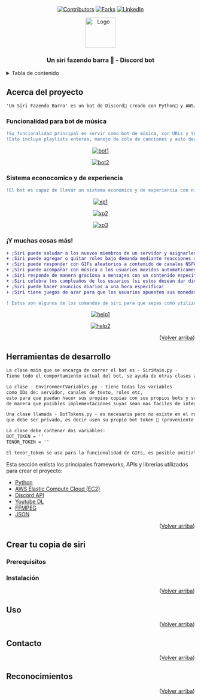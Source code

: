<div id="top"></div>

<div align="center">
 
 <!-- PROJECT SHIELDS -->
 [![Contributors][contributors-shield]][contributors-url]
 [![Forks][forks-shield]][forks-url]
 [![LinkedIn][linkedin-shield]][linkedin-url]
 
 <a href="https://github.com/KappaOhm/UN-SIRI-FAZENDO-PYTHON">
  <img src="https://images-wixmp-ed30a86b8c4ca887773594c2.wixmp.com/f/95fa93bc-bb27-45ae-ab2f-680ea92bd79e/deqbwof-3e625c35-29d3-48bf-9180-9d810de75b35.png?token=eyJ0eXAiOiJKV1QiLCJhbGciOiJIUzI1NiJ9.eyJzdWIiOiJ1cm46YXBwOjdlMGQxODg5ODIyNjQzNzNhNWYwZDQxNWVhMGQyNmUwIiwiaXNzIjoidXJuOmFwcDo3ZTBkMTg4OTgyMjY0MzczYTVmMGQ0MTVlYTBkMjZlMCIsIm9iaiI6W1t7InBhdGgiOiJcL2ZcLzk1ZmE5M2JjLWJiMjctNDVhZS1hYjJmLTY4MGVhOTJiZDc5ZVwvZGVxYndvZi0zZTYyNWMzNS0yOWQzLTQ4YmYtOTE4MC05ZDgxMGRlNzViMzUucG5nIn1dXSwiYXVkIjpbInVybjpzZXJ2aWNlOmZpbGUuZG93bmxvYWQiXX0.jBtTOS2i26MbSWyEot-40E6ZjLXeWH9snECMaWVEj2w" alt="Logo" width="80" height="80">
 </a>
  <h3 align="center">Un siri fazendo barra 🦀 - Discord bot</h3> 

</div>

<!-- TABLE OF CONTENTS -->
<details>
  <summary>Tabla de contenido</summary>
  <ol>
    <li>
      <a href="#Acerca-del-proyecto">Acerca del proyecto</a>
      <ul>
        <li><a href="#Funcionalidad-para-bot-de-música">Funcionalidad para bot de música</a></li>
        <li><a href="#Sistema-econocomico-y-de-experiencia">Sistema econocomico y de experiencia</a></li>
        <li><a href="#y-muchas-cosas-más">¡Y muchas cosas más!</a></li>
      </ul>
    </li>
    <li><a href="#Herramientas-de-desarrollo">Herramientas de desarrollo</a></li>
    <li>
      <a href="#Crear-tu-copia-de-siri">Crear tu copia de siri</a>
      <ul>
        <li><a href="#Prerequisitos">Prerequisitos</a></li>
        <li><a href="#Instalación">Instalación</a></li>
      </ul>
    </li>
    <li><a href="#Uso">Uso</a></li>
    <li><a href="#Contacto">Contacto</a></li>
    <li><a href="#Reconocimientos">Reconocimientos</a></li>
  </ol>
</details>

## Acerca del proyecto

```diff
'Un Siri Fazendo Barra' es un bot de Discord🔮 creado con Python🐍 y AWS☁️
```

### Funcionalidad para bot de música
```diff
!Su funcionalidad principal es servir como bot de música, con URLs y terminos de busqueda para Youtube
!Esto incluye playlists enteras, manejo de cola de canciones y auto desconectado por inactividad
```
<div align="center">
 
 [![bot1][bot-musica1-url]][default-project-url]
 
 [![bot2][bot-musica2-url]][default-project-url]
 
</div>

### Sistema econocomico y de experiencia
```diff
!El bot es capaz de llevar un sistema economico y de experiencia con niveles y monedas
```

<div align="center">
 
 [![xp1][xp-1-image-url]][default-project-url]
 
 [![xp2][xp-2-image-url]][default-project-url]
 
 [![xp3][xp-3-image-url]][default-project-url]
 
</div>

### ¡Y muchas cosas más!
```diff
+ ¡Siri puede saludar a los nuevos miembros de un servidor y asignarles un rol!
+ ¡Siri puede agregar o quitar roles bajo demanda mediante reacciones a un mensaje!
+ ¡Siri puede responder con GIFs aleatorios a contenido de canales NSFW!
+ ¡Siri puede acompañar con música a los usuarios movidos automaticamente al canal de inactividad!
+ ¡Siri responde de manera graciosa a mensajes con un contenido especifico!
+ ¡Siri celebra los cumpleaños de los usuarios (si estos desean dar dicha informacion)!
+ ¡Siri puede hacer anuncios diarios a una hora especifica!
+ ¡Siri tiene juegos de azar para que los usuarios apuesten sus monedas!
```
```diff
! Estos son algunos de los comandos de siri para que sepas como utilizar sus funciones
```

<div align="center">
 
 [![help1][help1-url]][default-project-url]
 
 [![help2][help2-url]][default-project-url]
 
</div>

<p align="right">(<a href="#top">Volver arriba</a>)</p>

## Herramientas de desarrollo

```diff
La clase main que se encarga de correr el bot es - SiriMain.py - 
Tiene todo el comportamiento actual del bot, se ayuda de otras clases auxiliares
```
```diff
La clase - EnvironmentVariables.py - tiene todas las variables 
como IDs de: servidor, canales de texto, roles etc, 
esto para que puedan hacer sus propias copias con sus propios bots y servidores, 
de manera que posibles implementaciones suyas sean mas faciles de integrar al código
```
```diff
Una clase llamada - BotTokens.py - es necesaria pero no existe en el repo porque contiene el token del bot
que debe ser privado, es decir usen su propio bot token 🤠 (proveniente de discord) 

La clase debe contener dos variables:
BOT_TOKEN = ''
TENOR_TOKEN = ''

El tenor_token se usa para la funcionalidad de GIFs, es posible omitirlo
```

Esta sección enlista los principales frameworks, APIs y librerias utilizados para crear el proyecto:

* [Python](https://www.python.org/)
* [AWS Elastic Compute Cloud (EC2)](https://aws.amazon.com/en/ec2/)
* [Discord API](https://discordpy.readthedocs.io/en/stable/api.html#)
* [Youtube DL](https://youtube-dl.org/)
* [FFMPEG](https://www.ffmpeg.org/)
* [JSON](https://www.json.org/json-en.html)

<p align="right">(<a href="#top">Volver arriba</a>)</p>


## Crear tu copia de siri
### Prerequisitos
### Instalación
<p align="right">(<a href="#top">Volver arriba</a>)</p>

## Uso
<p align="right">(<a href="#top">Volver arriba</a>)</p>

## Contacto
<p align="right">(<a href="#top">Volver arriba</a>)</p>

## Reconocimientos
<p align="right">(<a href="#top">Volver arriba</a>)</p>



<!-- MARKDOWN LINKS & IMAGES -->
[default-project-url]: https://github.com/KappaOhm/UN-SIRI-FAZENDO-PYTHON
[siri-image-url]: https://images-wixmp-ed30a86b8c4ca887773594c2.wixmp.com/f/95fa93bc-bb27-45ae-ab2f-680ea92bd79e/deqbwof-3e625c35-29d3-48bf-9180-9d810de75b35.png?token=eyJ0eXAiOiJKV1QiLCJhbGciOiJIUzI1NiJ9.eyJzdWIiOiJ1cm46YXBwOjdlMGQxODg5ODIyNjQzNzNhNWYwZDQxNWVhMGQyNmUwIiwiaXNzIjoidXJuOmFwcDo3ZTBkMTg4OTgyMjY0MzczYTVmMGQ0MTVlYTBkMjZlMCIsIm9iaiI6W1t7InBhdGgiOiJcL2ZcLzk1ZmE5M2JjLWJiMjctNDVhZS1hYjJmLTY4MGVhOTJiZDc5ZVwvZGVxYndvZi0zZTYyNWMzNS0yOWQzLTQ4YmYtOTE4MC05ZDgxMGRlNzViMzUucG5nIn1dXSwiYXVkIjpbInVybjpzZXJ2aWNlOmZpbGUuZG93bmxvYWQiXX0.jBtTOS2i26MbSWyEot-40E6ZjLXeWH9snECMaWVEj2w
[xp-1-image-url]: https://user-images.githubusercontent.com/32210733/154873172-143b4203-9e70-47ab-a39e-cd9a1dbe590b.png
[xp-2-image-url]: https://user-images.githubusercontent.com/32210733/154873176-6555e727-733a-4276-ba27-508c0daec43d.png
[xp-3-image-url]: https://user-images.githubusercontent.com/32210733/154873177-7e752135-debd-438a-9645-aae8706945a1.png
[bot-musica1-url]: https://user-images.githubusercontent.com/32210733/154873179-0f62c546-ce16-4f4e-98f9-fdd02b70901e.png
[bot-musica2-url]: https://user-images.githubusercontent.com/32210733/154873178-6e66eeb7-63da-46c7-ac73-8187ad81e4a9.png
[help1-url]: https://user-images.githubusercontent.com/32210733/154873174-9a45bbd5-1044-453c-80cd-bec86118642e.png
[help2-url]: https://user-images.githubusercontent.com/32210733/154873175-decc8df2-a269-43e8-ae71-8ca0a9ac5069.png
[contributors-shield]: https://user-images.githubusercontent.com/32210733/154886948-2c89320c-2d6a-4590-ae08-a3dda737f755.png
[contributors-url]: https://github.com/KappaOhm/UN-SIRI-FAZENDO-PYTHON/graphs/contributors
[forks-shield]: https://user-images.githubusercontent.com/32210733/154886950-c496da2d-1ead-4472-aa91-f9075383670f.png
[forks-url]: https://github.com/KappaOhm/UN-SIRI-FAZENDO-PYTHON/network/members
[linkedin-shield]: https://img.shields.io/badge/-LinkedIn-black.svg?style=for-the-badge&logo=linkedin&colorB=555
[linkedin-url]: https://linkedin.com/in/kappaohm

